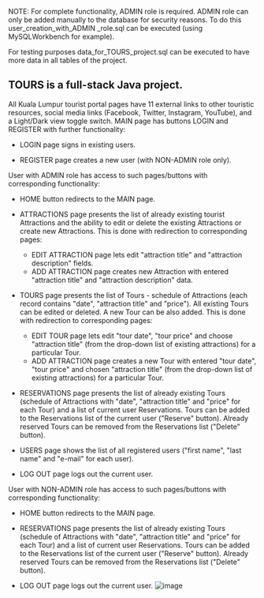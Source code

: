 NOTE:
For complete functionality, ADMIN role is required. ADMIN role can only be added manually to the database for security reasons. To do this user_creation_with_ADMIN _role.sql can be executed (using MySQLWorkbench for example).

For testing purposes data_for_TOURS_project.sql can be executed to have more data in all tables of the project.



TOURS is a full-stack Java project.
----------------------------------------------------------------------------------------------------

All Kuala Lumpur tourist portal pages have 11 external links to other touristic resources, social media links (Facebook, Twitter, Instagram, YouTube), and a Light/Dark view toggle switch. MAIN page has buttons LOGIN and REGISTER with further functionality:

- LOGIN page signs in existing users.

- REGISTER page creates a new user (with NON-ADMIN role only).



User with ADMIN role has access to such pages/buttons with corresponding functionality:

- HOME button redirects to the MAIN page.

- ATTRACTIONS page presents the list of already existing tourist Attractions and the ability to edit or delete the existing Attractions or create new Attractions. This is done with redirection to corresponding pages:
    - EDIT ATTRACTION page lets edit "attraction title" and "attraction description" fields.
    - ADD ATTRACTION page creates new Attraction with entered "attraction title" and "attraction description" data.

- TOURS page presents the list of Tours - schedule of Attractions (each record contains "date", "attraction title" and "price"). All existing Tours can be edited or deleted. A new Tour can be also added. This is done with redirection to corresponding pages:
    - EDIT TOUR page lets edit "tour date", "tour price" and choose "attraction title" (from the drop-down list of existing attractions) for a particular Tour.
    - ADD ATTRACTION page creates a new Tour with entered "tour date", "tour price" and chosen "attraction title" (from the drop-down list of existing attractions) for a particular Tour.
    
- RESERVATIONS page presents the list of already existing Tours (schedule of Attractions with "date", "attraction title" and "price" for each Tour) and a list of current user Reservations. Tours can be added to the Reservations list of the current user ("Reserve" button). Already reserved Tours can be removed from the Reservations list ("Delete" button).

- USERS page shows the list of all registered users ("first name", "last name" and "e-mail" for each user).

- LOG OUT page logs out the current user.



User with NON-ADMIN role has access to such pages/buttons with corresponding functionality:

- HOME button redirects to the MAIN page.

- RESERVATIONS page presents the list of already existing Tours (schedule of Attractions with "date", "attraction title" and "price" for each Tour) and a list of current user Reservations. Tours can be added to the Reservations list of the current user ("Reserve" button). Already reserved Tours can be removed from the Reservations list ("Delete" button).

- LOG OUT page logs out the current user.
![image](https://user-images.githubusercontent.com/106098041/186516957-eb0c1d9a-7fcc-4913-bc88-87b5104b2569.png)

